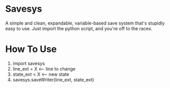 # Savesys
A simple and clean, expandable, variable-based save system that's stupidly easy to use.
Just import the python script, and you're off to the races.
# How To Use
1. import savesys
2. line_ext = X <-- line to change
3. state_ext = X <-- new state
4. savesys.saveWriter(line_ext, state_ext)
